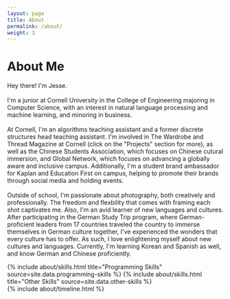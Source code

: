 ```yaml
---
layout: page
title: About
permalink: /about/
weight: 3
---
```


# **About Me**

Hey there! I'm Jesse.
<br><br>
I'm a junior at Cornell University in the College of Engineering majoring in Computer Science, with an interest in natural language processing and machine learning, and minoring in business.
<br><br>
At Cornell, I'm an algorithms teaching assistant and a former discrete structures head teaching assistant. I'm involved in The Wardrobe and Thread Magazine at Cornell (click on the "Projects" section for more), as well as the Chinese Students Association, which focuses on Chinese cutural immersion, and Global Network, which focuses on advancing a globally aware and inclusive campus. Additionally, I'm a student brand ambassador for Kaplan and Education First on campus, helping to promote their brands through social media and holding events.
<br><br>
Outside of school, I'm passionate about photography, both creatively and professionally. The freedom and flexbility that comes with framing each shot captivates me. Also, I'm an avid learner of new languages and cultures. After participating in the German Study Trip program, where German-proficient leaders from 17 countries traveled the country to immerse themselves in German culture together, I've experienced the wonders that every culture has to offer. As such, I love enlightening myself about new cultures and languages. Currently, I'm learning Korean and Spanish as well, and know German and Chinese proficiently.

<div class="row">
{% include about/skills.html title="Programming Skills" source=site.data.programming-skills %}
{% include about/skills.html title="Other Skills" source=site.data.other-skills %}
</div>

<div class="row">
{% include about/timeline.html %}
</div>